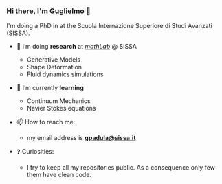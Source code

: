 ### Hi there, I'm Guglielmo 👋
I'm doing a PhD in  at the Scuola Internazione Superiore di Studi Avanzati (SISSA).  
- 🔭 I’m doing **research** at [*mathLab*](https://mathlab.sissa.it/) @ SISSA
  - Generative Models
  - Shape Deformation
  - Fluid dynamics simulations

- 🌱 I’m currently **learning**  
  - Continuum Mechanics
  - Navier Stokes equations

- 📫 How to reach me:
  - my email address is **gpadula@sissa.it**

- ❓ Curiosities:
  - I try to keep all my repositories public. As a consequence only few them have clean code.
